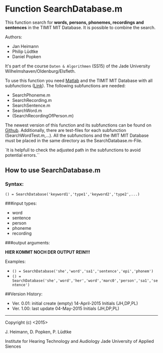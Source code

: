 # Function SearchDatabase.m
This function search for **words, persons, phonemes, recordings and sentences** in the TIMIT MIT Database. It is possible to combine the search.

Authors:
- Jan Heimann
- Philip Lüdtke
- Daniel Popken

It's part of the course `Daten & Algorithmen` (SS15) of the Jade University Wilhelmshaven/Oldenburg/Elsfleth.

To use this function you need [Matlab](http://de.mathworks.com/) and the TIMIT MIT Database with all subfunctions ([Link](https://github.com/PhilipLuedtke/DALGO_PROJEKT/commits/master)).
The following subfunctions are needed:
- SearchPhoneme.m
- SearchRecording.m
- SearchSentence.m
- SearchWord.m
- (SearchRecordingOfPerson.m)


The newest version of this function and its subfunctions can be found on [Github](https://github.com/PhilipLuedtke/DALGO_PROJEKT/commits/master).
Additionally, there are test-files for each subfunction (SearchWordTest.m,...).
All the subfunctions and the IMIT MIT Database must be placed in the same directory as the SearchDatabase.m-File.

`It is helpfull to check the adjusted path in the subfunctions to avoid potential errors.``
## How to use SearchDatabase.m
### Syntax:
`() = SearchDatabase('keyword1','type1','keyword2','type2',...)`

###input types:
- word
- sentence
- person
- phoneme
- recording

###output arguments:


**HIER KOMMT NOCH DER OUTPUT REIN!!!**

Examples:
- `() = SearchDatabase('she','word','sa1','sentence','epi','phonem')`
- `() = SearchDatabase('she','word','her','word','marc0','person','sa1','sentence')`


##Version History:
- Ver. 0.01: initial create (empty) 14-April-2015 Initials (JH,DP,PL)
- Ver. 1.00: last update 04-May-2015 Initials (JH,DP,PL)

--------------------------------
Copyright (c) <2015>

J. Heimann, D. Popken, P. Lüdtke

Institute for Hearing Technology and Audiology
Jade University of Applied Siences

